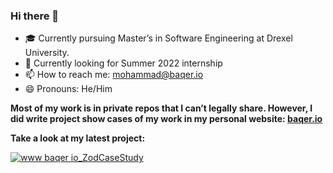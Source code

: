 ### Hi there 👋
- :mortar_board: Currently pursuing Master’s in Software Engineering at Drexel University.
- 🔭 Currently looking for Summer 2022 internship
- 📫 How to reach me: mohammad@baqer.io
- 😄 Pronouns: He/Him

**Most of my work is in private repos that I can’t legally share. However, I did write project show cases of my work in my personal website: [baqer.io](https://www.baqer.io/)**

**Take a look at my latest project:**

[![www baqer io_ZodCaseStudy](https://user-images.githubusercontent.com/32401657/142744273-8d201079-0aaf-4636-8f68-02dc5722b194.png)](https://www.baqer.io/ZodCaseStudy/)
